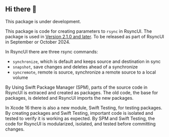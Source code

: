 ## Hi there 👋

This package is under development.

This package is code for creating parameters to `rsync` in RsyncUI. The package is used in [Version 2.1.0 and later](https://github.com/rsyncOSX/RsyncUI). To be released as part of RsyncUI in September or October 2024.

In RsyncUI there are three rsync commands: 

- `synchronize`, which is default and keeps source and destination in sync
- `snapshot`, save changes and deletes ahead of a synchronize
- `syncremote`, remote is source, synchronize a remote source to a local volume

By Using Swift Package Manager (SPM), parts of the source code in RsyncUI is extraced and created as packages. The old code, the base for packages, is deleted and RsyncUI imports the new packages. 

In Xcode 16 there is also a new module, Swift Testing, for testing packages. By creating packages and Swift Testing, important code is isolated and tested to verify it is working as expected. By SPM and Swift Testing, the code for RsyncUI is modularized, isolated, and tested before committing changes.


